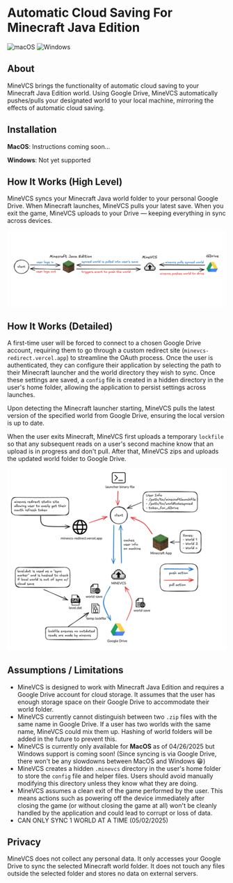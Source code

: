 # Automatic Cloud Saving For Minecraft Java Edition


![macOS](https://img.shields.io/badge/macOS-supported-brightgreen?style=flat-square&logo=apple&logoColor=white)
![Windows](https://img.shields.io/badge/Windows-coming%20soon-red?style=flat-square&logo=windows&logoColor=white)

## About

MineVCS brings the functionality of automatic cloud saving to your Minecraft Java Edition world. Using Google Drive, MineVCS automatically pushes/pulls your designated world to your local machine, mirroring the effects of automatic cloud saving.

## Installation

**MacOS**: Instructions coming soon...

**Windows**: Not yet supported

## How It Works (High Level)

MineVCS syncs your Minecraft Java world folder to your personal Google Drive. When Minecraft launches, MineVCS pulls your latest save. When you exit the game, MineVCS uploads to your Drive — keeping everything in sync across devices.

![design](./assets/design.png)

## How It Works (Detailed)

A first-time user will be forced to connect to a chosen Google Drive account, requiring them to go through a custom redirect site (`minevcs-redirect.vercel.app`) to streamline the OAuth process. Once the user is authenticated, they can configure their application by selecting the path to their Minecraft launcher and the world directory they wish to sync. Once these settings are saved, a `config` file is created in a hidden directory in the user's home folder, allowing the application to persist settings across launches.

Upon detecting the Minecraft launcher starting, MineVCS pulls the latest version of the specified world from Google Drive, ensuring the local version is up to date.

When the user exits Minecraft, MineVCS first uploads a temporary `lockfile` so that any subsequent reads on a user's second machine know that an upload is in progress and don't pull. After that, MineVCS zips and uploads the updated world folder to Google Drive.

![detailed design](./assets/detail_design.png)

## Assumptions / Limitations

- MineVCS is designed to work with Minecraft Java Edition and requires a Google Drive account for cloud storage. It assumes that the user has enough storage space on their Google Drive to accommodate their world folder.
- MineVCS currently cannot distinguish between two `.zip` files with the same name in Google Drive. If a user has two worlds with the same name, MineVCS could mix them up. Hashing of world folders will be added in the future to prevent this.
- MineVCS is currently only available for **MacOS** as of 04/26/2025 but Windows support is coming soon! (Since syncing is via Google Drive, there won't be any slowdowns between MacOS and Windows 😁)
- MineVCS creates a hidden `.minevcs` directory in the user's home folder to store the `config` file and helper files. Users should avoid manually modifying this directory unless they know what they are doing.
- MineVCS assumes a clean exit of the game performed by the user. This means actions such as powering off the device immediately after closing the game (or without closing the game at all) won't be cleanly handled by the application and could lead to corrupt or loss of data.
- CAN ONLY SYNC 1 WORLD AT A TIME (05/02/2025)

## Privacy

MineVCS does not collect any personal data. It only accesses your Google Drive to sync the selected Minecraft world folder. It does not touch any files outside the selected folder and stores no data on external servers.